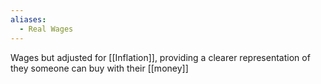 ```yaml
---
aliases:
  - Real Wages
---
```

Wages but adjusted for [[Inflation]], providing a clearer representation of they  someone can buy with their [[money]]